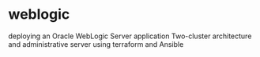 # weblogic
deploying an Oracle WebLogic Server application Two-cluster architecture and administrative server using terraform and Ansible
